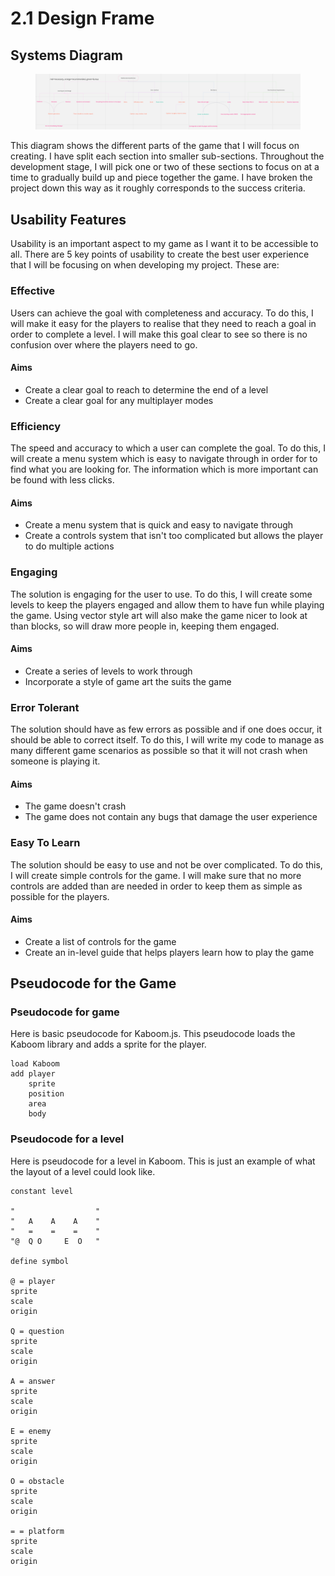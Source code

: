 # 2.1 Design Frame

## Systems Diagram

<figure><img src="../.gitbook/assets/Screen Shot 2023-05-19 at 14.48.37.png" alt=""><figcaption></figcaption></figure>

This diagram shows the different parts of the game that I will focus on creating. I have split each section into smaller sub-sections. Throughout the development stage, I will pick one or two of these sections to focus on at a time to gradually build up and piece together the game. I have broken the project down this way as it roughly corresponds to the success criteria.

## Usability Features

Usability is an important aspect to my game as I want it to be accessible to all. There are 5 key points of usability to create the best user experience that I will be focusing on when developing my project. These are:

### Effective

Users can achieve the goal with completeness and accuracy. To do this, I will make it easy for the players to realise that they need to reach a goal in order to complete a level. I will make this goal clear to see so there is no confusion over where the players need to go.

#### Aims

* Create a clear goal to reach to determine the end of a level
* Create a clear goal for any multiplayer modes

### Efficiency

The speed and accuracy to which a user can complete the goal. To do this, I will create a menu system which is easy to navigate through in order for to find what you are looking for. The information which is more important can be found with less clicks.

#### Aims

* Create a menu system that is quick and easy to navigate through
* Create a controls system that isn't too complicated but allows the player to do multiple actions

### Engaging

The solution is engaging for the user to use. To do this, I will create some levels to keep the players engaged and allow them to have fun while playing the game. Using vector style art will also make the game nicer to look at than blocks, so will draw more people in, keeping them engaged.

#### Aims

* Create a series of levels to work through
* Incorporate a style of game art the suits the game

### Error Tolerant

The solution should have as few errors as possible and if one does occur, it should be able to correct itself. To do this, I will write my code to manage as many different game scenarios as possible so that it will not crash when someone is playing it.

#### Aims

* The game doesn't crash
* The game does not contain any bugs that damage the user experience

### Easy To Learn

The solution should be easy to use and not be over complicated. To do this, I will create simple controls for the game. I will make sure that no more controls are added than are needed in order to keep them as simple as possible for the players.

#### Aims

* Create a list of controls for the game
* Create an in-level guide that helps players learn how to play the game

## Pseudocode for the Game

### Pseudocode for game

Here is basic pseudocode for Kaboom.js. This pseudocode loads the Kaboom library and adds a sprite for the player.

```
load Kaboom
add player
    sprite
    position
    area
    body
```

### Pseudocode for a level

Here is pseudocode for a level in Kaboom. This is just an example of what the layout of a level could look like.

<pre><code>constant level

"                  "
"   A    A    A    "
"   =    =    =    "
"@  Q O     E  O   "
<strong>
</strong>define symbol
<strong>
</strong>@ = player
sprite
scale
origin

Q = question
sprite
scale
origin

A = answer
sprite
scale
origin

E = enemy
sprite
scale
origin

O = obstacle
sprite
scale
origin

= = platform
sprite
scale
origin
</code></pre>
